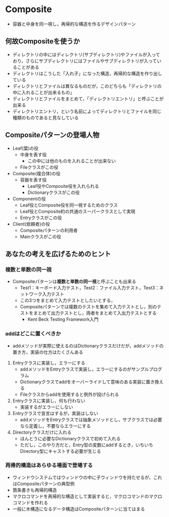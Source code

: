# Composite
* 容器と中身を同一視し，再帰的な構造を作るデザインパターン

## 何故Compositeを使うか
* ディレクトリの中にはディレクトリ(サブディレクトリ)やファイルが入っており，さらにサブディレクトリにはファイルやサブディレクトリが入っていることがある
* ディレクトリはこうした「入れ子」になった構造，再帰的な構造を作り出している
* ディレクトリとファイルは異なるものだが，このどちらも「ディレクトリの中に入れることが出来るもの」
* ディレクトリとファイルをまとめて，「ディレクトリエントリ」と呼ぶことが出来る
* ディレクトリエントリ，という名前によってディレクトリとファイルを同じ種類のものであると見なしている

## Compositeパターンの登場人物
* Leaf(葉)の役
    * 中身を表す役
        * この中には他のものを入れることが出来ない
    * Fileクラスがこの役
* Composite(複合体)の役
    * 容器を表す役
        * Leaf役やComposite役を入れられる
        * Dictionaryクラスがこの役
* Componentの役
    * Leaf役とComposite役を同一視するためのクラス
    * Leaf役とComposite約の共通のスーパークラスとして実現
    * Entryクラスがこの役
* Client(依頼者)の役
    * Compositeパターンの利用者
    * Mainクラスがこの役


## あなたの考えを広げるためのヒント
### 複数と単数の同一視
* Compositeパターンは**複数と単数の同一視**と呼ぶことも出来る
    * Test1：キーボード入力テスト，Test2：ファイル入力テスト，Test3：ネットワーク入力テスト
    * この3つをまとめて入力テストとしたいとする，
    * Compositeパターンでは複数のテストを集めて入力テストとし，別のテストをまとめて出力テストとし，両者をまとめて入出力テストとする
        * Kent Beck Testing Framework入門

### addはどこに置くべきか
* addメソッドが実際に使えるのはDictionaryクラスだけだが，addメソッドの置き方，実装の仕方はたくさんある
1. Entryクラスに実装し，エラーにする
    * addメソッドをEntryクラスで実装し，エラーにするのがサンプルプログラム
    * Dictionaryクラスでaddをオーバーライドして意味のある実装に置き換える
    * Fileクラスからaddを使用すると例外が投げられる
2. Entryクラスに実装し，何も行わない
    * 実装するがエラーにしない
3. Entryクラスで宣言はするが，実装はしない
    * addメソッドをEntryクラスでは抽象メソッドとし，サブクラスでは必要なら定義し，不要ならエラーにする
4. Directoryクラスだけに入れる
    * ほんとうに必要なDictionaryクラスで初めて入れる
    * ただし，このやり方だと，Entry型の変数にaddするとき，いちいちDirectory型にキャストする必要が生じる

### 再帰的構造はあらゆる場面で登場する
* ウィンドウシステムではウィンドウの中に子ウィンドウを持たせるが，これはCompositeパターンの典型例
* 箇条書きも再帰的構造
* マクロコマンドを再帰的な構造として実装すると，マクロコマンドのマクロコマンドを作れる
* 一般に木構造になるデータ構造はCompositeパターンに当てはまる
